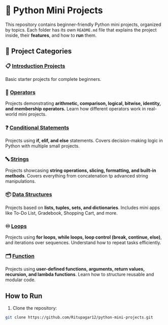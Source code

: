 # :snake: Python Mini Projects

This repository contains beginner-friendly Python mini projects, organized by topics.
Each folder has its own `README.md` file that explains the project inside, their **features**, and how to **run** them.

## :rocket: Project Categories


### 📋 [Introduction Projects](introduction_projects/README.md)  
Basic starter projects for complete beginners.

### 🔢 [Operators](operators/)  
Projects demonstrating **arithmetic, comparison, logical, bitwise, identity, and membership operators.**
Learn how different operators work in real-world mini projects.

### ❓ [Conditional Statements](conditional_statements/)  
Projects using **if, elif, and else** statements.
Covers decision-making logic in Python with multiple small projects.

### 🔤 [Strings](strings/)  
Projects showcasing **string operations, slicing, formatting, and built-in methods**.
Covers everything from concatenation tp advanced string manipulations.

### 📦 [Data Structures](data_structures/)  
Projects based on **lists, tuples, sets, and dictionaries**.
Includes mini apps like To-Do List, Gradebook, Shopping Cart, and more.

### ♾️ [Loops](loops/)  
Projects using **for loops, while loops, loop control (break, continue, else)**, and iterations over sequences.
Understand how to repeat tasks efficiently.

### 🗂️ [Function](functions/)
Projects using **user-defined functions, arguments, return values, recursion, and lambda functions**.
Learn how to structure reusable and modular code.

## How to Run
1. Clone the repository:
```bash
git clone https://github.com/Ritupagar12/python-mini-projects.git

